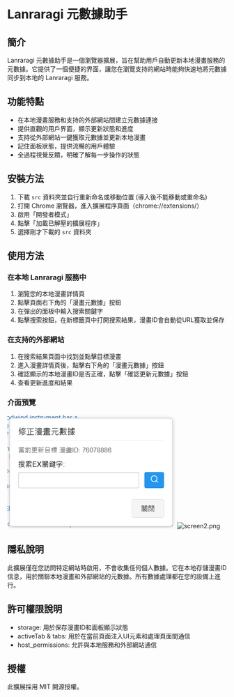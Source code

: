 ﻿# Lanraragi 元數據助手

## 簡介

Lanraragi 元數據助手是一個瀏覽器擴展，旨在幫助用戶自動更新本地漫畫服務的元數據。它提供了一個便捷的界面，讓您在瀏覽支持的網站時能夠快速地將元數據同步到本地的 Lanraragi 服務。

## 功能特點

- 在本地漫畫服務和支持的外部網站間建立元數據連接
- 提供直觀的用戶界面，顯示更新狀態和進度
- 支持從外部網站一鍵獲取元數據並更新本地漫畫
- 記住面板狀態，提供流暢的用戶體驗
- 全過程視覺反饋，明確了解每一步操作的狀態

## 安裝方法

1. 下載 `src` 資料夾並自行重新命名或移動位置 (導入後不能移動或重命名)
2. 打開 Chrome 瀏覽器，進入擴展程序頁面（chrome://extensions/）
3. 啟用「開發者模式」
4. 點擊「加載已解壓的擴展程序」
5. 選擇剛才下載的 `src` 資料夾

## 使用方法

### 在本地 Lanraragi 服務中

1. 瀏覽您的本地漫畫詳情頁
2. 點擊頁面右下角的「漫畫元數據」按鈕
3. 在彈出的面板中輸入搜索關鍵字
4. 點擊搜索按鈕，在新標籤頁中打開搜索結果，漫畫ID會自動從URL獲取並保存

### 在支持的外部網站

1. 在搜索結果頁面中找到並點擊目標漫畫
2. 進入漫畫詳情頁後，點擊右下角的「漫畫元數據」按鈕
3. 確認顯示的本地漫畫ID是否正確，點擊「確認更新元數據」按鈕
4. 查看更新進度和結果

### 介面預覽

![screen1.png](screen1.png)
![screen2.png](screen.png)

## 隱私說明

此擴展僅在您訪問特定網站時啟用，不會收集任何個人數據。它在本地存儲漫畫ID信息，用於關聯本地漫畫和外部網站的元數據。所有數據處理都在您的設備上進行。

## 許可權限說明

- storage: 用於保存漫畫ID和面板顯示狀態
- activeTab & tabs: 用於在當前頁面注入UI元素和處理頁面間通信
- host_permissions: 允許與本地服務和外部網站通信

## 授權

此擴展採用 MIT 開源授權。
